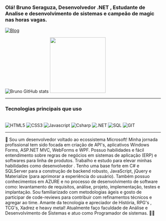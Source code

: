 ### Olá!  Bruno Seraguza, Desenvolvedor .NET , Estudante de Analise e desenvolvimento de sistemas  e campeão de magic nas horas vagas.

[![Blog](https://img.shields.io/badge/LinkedIn-0077B5?style=for-the-badge&logo=linkedin&logoColor=white)](https://www.linkedin.com/in/bruno-seraguza/)

![Bruno GitHub stats](https://github-readme-stats.vercel.app/api?username=BrunoSeraguza&show_icons=true&theme=radical) 
    <img height="180em" src="https://github-readme-stats.vercel.app/api/top-langs/?username=BrunoSeraguza&layout=compact&langs_count=7&theme=dracula"/>
</div>
<hr>

### Tecnologias principais  que uso 
<div style="display: inlime_block"><br/>
  <img align="center" alt="HTML5" src="https://img.shields.io/badge/HTML5-E34F26?style=for-the-badge&logo=html5&logoColor=white"/>
   <img align="center" alt="CSS3"  src="https://img.shields.io/badge/CSS3-1572B6?style=for-the-badge&logo=css3&logoColor=white"/>
   <img align="center" alt="Javascript"  src="https://img.shields.io/badge/JavaScript-323330?style=for-the-badge&logo=javascript&logoColor=F7DF1E"/>
   <img align="center" alt="Csharp"  src="https://img.shields.io/badge/C%23-239120?style=for-the-badge&logo=c-sharp&logoColor=white"/>
   <img align="center" alt=".NET"  src="https://img.shields.io/badge/.NET-5C2D91?style=for-the-badge&logo=.net&logoColor=white"/>
   <img align="center" alt="SQL" src="https://img.shields.io/badge/Microsoft%20SQL%20Server-CC2927?style=for-the-badge&logo=microsoft%20sql%20server&logoColor=white"/>
   <img align="center" alt="GIT" src="https://img.shields.io/badge/GIT-E44C30?style=for-the-badge&logo=git&logoColor=white"/>
   </br?
   <br>
  
  
  </div>
  <hr>
  
   🚀  Sou um desenvolvedor voltado ao ecossistema Microsoft! Minha jornada profissional tem sido focada em criação de API's, aplicativos Windows Forms, ASP.NET MVC, WebForms e WPF. Possuo habilidades e fácil entendimento sobre regras de negócios em sistemas de aplicação (ERP) e softwares para linha de produtos. Trabalho e estudo para elevar minhas habilidades como desenvolvedor . Tenho uma base forte em C# e SQLServer para a construção de backend robusto, JavaScript, jQuery e Materialize (para aprimorar a experiência do usuário). Também possuo conhecimentos em AZURE e no processo de desenvolvimento de software como: levantamento de requisitos, análise, projeto, implementação, testes e implantação.
Sou familiarizado com metodologias ágeis e gosto de participar de code-reviews para contribuir com refinamentos técnicos e agregar ao time.
Amante da tecnologia e apreciador de História, RPG's , TCG's, Xadrez e heavy metal! Atualmente faço faculdade de Análise e Desenvolvimento de Sistemas e atuo como Programador de sistemas. 🤟🤘
  
  

